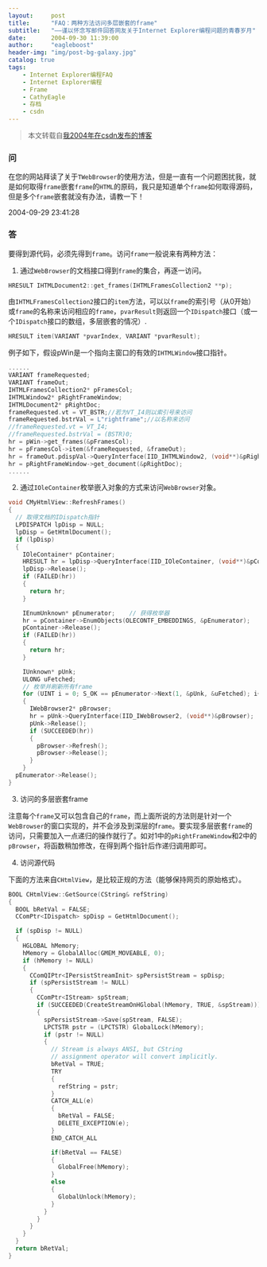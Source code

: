```yaml
---
layout:     post
title:      "FAQ：两种方法访问多层嵌套的frame"
subtitle:   "——谨以怀念写邮件回答网友关于Internet Explorer编程问题的青春岁月"
date:       2004-09-30 11:39:00
author:     "eagleboost"
header-img: "img/post-bg-galaxy.jpg"
catalog: true
tags:
    - Internet Explorer编程FAQ
    - Internet Explorer编程
    - Frame
    - CathyEagle
    - 存档
    - csdn
---
```


> 本文转载自[我2004年在csdn发布的博客](https://blog.csdn.net/CathyEagle/article/details/121540)

### 问

在您的网站拜读了关于`TWebBrowser`的使用方法，但是一直有一个问题困扰我，就是如何取得`frame`嵌套`frame`的`HTML`的原码，我只是知道单个`frame`如何取得源码，但是多个`frame`嵌套就没有办法，请教一下！

2004-09-29 23:41:28

### 答

要得到源代码，必须先得到`frame`。访问`frame`一般说来有两种方法：

1) 通过`WebBrowser`的文档接口得到`frame`的集合，再逐一访问。

```c++
HRESULT IHTMLDocument2::get_frames(IHTMLFramesCollection2 **p);
```

由`IHTMLFramesCollection2`接口的`item`方法，可以以`frame`的索引号（从0开始）或`frame`的名称来访问相应的`frame`，`pvarResult`则返回一个`IDispatch`接口（或一个`IDispatch`接口的数组，多层嵌套的情况）.

```c++
HRESULT item(VARIANT *pvarIndex, VARIANT *pvarResult);
```

例子如下，假设pWin是一个指向主窗口的有效的`IHTMLWindow`接口指针。

```c++
......
VARIANT frameRequested;
VARIANT frameOut;
IHTMLFramesCollection2* pFramesCol;
IHTMLWindow2* pRightFrameWindow;
IHTMLDocument2* pRightDoc;
frameRequested.vt = VT_BSTR;//若为VT_I4则以索引号来访问
frameRequested.bstrVal = L"rightframe";//以名称来访问
//frameRequested.vt = VT_I4;
//frameRequested.bstrVal = (BSTR)0;
hr = pWin->get_frames(&pFramesCol);
hr = pFramesCol->item(&frameRequested, &frameOut);   
hr = frameOut.pdispVal->QueryInterface(IID_IHTMLWindow2, (void**)&pRightFrameWindow);
hr = pRightFrameWindow->get_document(&pRightDoc);
......
```

2) 通过`IOleContainer`枚举嵌入对象的方式来访问`WebBrowser`对象。

```c++
void CMyHtmlView::RefreshFrames()
{  
  // 取得文档的IDispatch指针  
  LPDISPATCH lpDisp = NULL;  
  lpDisp = GetHtmlDocument();
  if (lpDisp)  
  {    
    IOleContainer* pContainer;    
    HRESULT hr = lpDisp->QueryInterface(IID_IOleContainer, (void**)&pContainer);  
    lpDisp->Release();    
    if (FAILED(hr))      
    {
      return hr;
    }

    IEnumUnknown* pEnumerator;    // 获得枚举器    
    hr = pContainer->EnumObjects(OLECONTF_EMBEDDINGS, &pEnumerator);    
    pContainer->Release();    
    if (FAILED(hr))
    {
      return hr;
    }

    IUnknown* pUnk;    
    ULONG uFetched;    
    // 枚举并刷新所有frame    
    for (UINT i = 0; S_OK == pEnumerator->Next(1, &pUnk, &uFetched); i++)    
    {      
      IWebBrowser2* pBrowser;
      hr = pUnk->QueryInterface(IID_IWebBrowser2, (void**)&pBrowser);      
      pUnk->Release();      
      if (SUCCEEDED(hr))      
      {         
        pBrowser->Refresh();         
        pBrowser->Release();      
      }    
    }   
  pEnumerator->Release();
}
```

3) 访问的多层嵌套frame

注意每个`frame`又可以包含自己的`frame`，而上面所说的方法则是针对一个`WebBrowser`的窗口实现的，并不会涉及到深层的f`rame`。要实现多层嵌套`frame`的访问，只需要加入一点递归的操作就行了。如对1中的`pRightFrameWindow`和2中的`pBrowser`，将函数稍加修改，在得到两个指针后作递归调用即可。

4) 访问源代码

下面的方法来自`CHtmlView`，是比较正规的方法（能够保持网页的原始格式）。

```c++
BOOL CHtmlView::GetSource(CString& refString)
{  
  BOOL bRetVal = FALSE;  
  CComPtr<IDispatch> spDisp = GetHtmlDocument();

  if (spDisp != NULL)  
  {    
    HGLOBAL hMemory;    
    hMemory = GlobalAlloc(GMEM_MOVEABLE, 0);    
    if (hMemory != NULL)    
    {      
      CComQIPtr<IPersistStreamInit> spPersistStream = spDisp;      
      if (spPersistStream != NULL)      
      {        
        CComPtr<IStream> spStream;        
        if (SUCCEEDED(CreateStreamOnHGlobal(hMemory, TRUE, &spStream)))        
        {
          spPersistStream->Save(spStream, FALSE);
          LPCTSTR pstr = (LPCTSTR) GlobalLock(hMemory);
          if (pstr != NULL)
          {  
            // Stream is always ANSI, but CString  
            // assignment operator will convert implicitly.
            bRetVal = TRUE;  
            TRY  
            {    
              refString = pstr;  
            }  
            CATCH_ALL(e)  
            {    
              bRetVal = FALSE;    
              DELETE_EXCEPTION(e);  
            }  
            END_CATCH_ALL

            if(bRetVal == FALSE)    
            {
              GlobalFree(hMemory);  
            }
            else    
            {
              GlobalUnlock(hMemory);
            }
          }       
        }      
      }   
    }  
  }  
  return bRetVal;
}
```